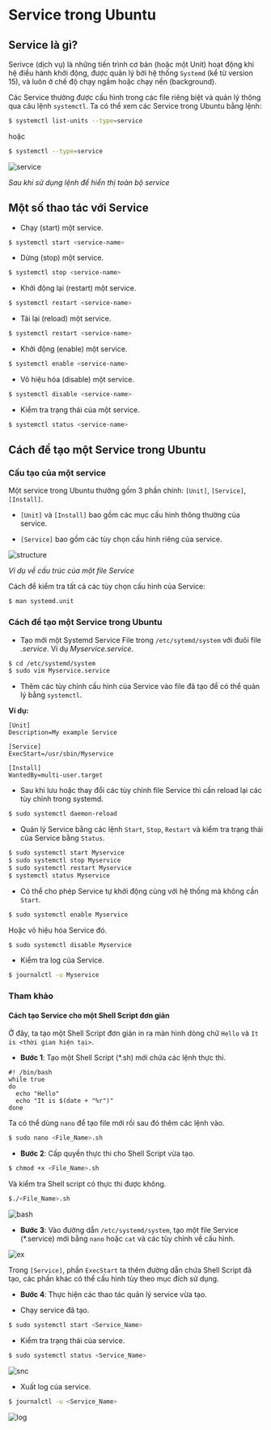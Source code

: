 # Service trong Ubuntu

## Service là gì?
Serivce (dịch vụ) là những tiến trình cơ bản (hoặc một Unit) hoạt động khi hệ điều hành khởi động, được quản lý bởi hệ thống `Systemd` (kể từ version 15), và luôn ở chế độ chạy ngầm hoặc chạy nền (background).

Các Service thường được cấu hình trong các file riêng biệt và quản lý thông qua câu lệnh `systemctl`. Ta có thể xem các Service trong Ubuntu bằng lệnh:

```bash
$ systemctl list-units --type=service
```

hoặc

```bash
$ systemctl --type=service
```

![service](../_static/images/service.png)

*Sau khi sử dụng lệnh để hiển thị toàn bộ service*

## Một số thao tác với Service

* Chạy (start) một service.

```bash
$ systemctl start <service-name>
```

* Dừng (stop) một service.

```bash
$ systemctl stop <service-name>
```

* Khởi động lại (restart) một service.

```bash
$ systemctl restart <service-name>
```

* Tải lại (reload) một service.

```bash
$ systemctl restart <service-name>
```

* Khởi động (enable) một service.

```bash
$ systemctl enable <service-name>
```

* Vô hiệu hóa (disable) một service.

```bash
$ systemctl disable <service-name>
```

* Kiểm tra trạng thái của một service.

```bash
$ systemctl status <service-name>
```

## Cách để tạo một Service trong Ubuntu

### Cấu tạo của một service
Một service trong Ubuntu thường gồm 3 phần chính: `[Unit]`, `[Service]`, `[Install]`.

* `[Unit]` và `[Install]` bao gồm các mục cấu hình thông thường của service.

* `[Service]` bao gồm các tùy chọn cấu hình riêng của service.

![structure](../_static/images/Structure.png)

*Ví dụ về cấu trúc của một file Service*

Cách để kiểm tra tất cả các tùy chọn cấu hình của Service:

```bash
$ man systemd.unit
```

### Cách để tạo một Service trong Ubuntu
 * Tạo mới một Systemd Service File trong `/etc/sytemd/system` với đuôi file *.service*. Ví dụ *Myservice.service*.

```bash
$ cd /etc/systemd/system
$ sudo vim Myservice.service
```

 * Thêm các tùy chỉnh cấu hình của Service vào file đã tạo để có thể quản lý bằng `systemctl`.

 **Ví dụ:**

```
[Unit]
Description=My example Service

[Service]
ExecStart=/usr/sbin/Myservice

[Install]
WantedBy=multi-user.target
```

* Sau khi lưu hoặc thay đổi các tùy chỉnh file Service thì cần reload lại các tùy chỉnh trong systemd.

```bash
$ sudo systemctl daemon-reload
```

* Quản lý Service bằng các lệnh `Start`, `Stop`, `Restart` và kiểm tra trạng thái của Service bằng `Status`.

```bash
$ sudo systemctl start Myservice
$ sudo systemctl stop Myservice
$ sudo systemctl restart Myservice
$ systemctl status Myservice
```

* Có thể cho phép Service tự khởi động cùng với hệ thống mà không cần `Start`.

```bash
$ sudo systemctl enable Myservice
```

Hoặc vô hiệu hóa Service đó.

```bash
$ sudo systemctl disable Myservice
```

* Kiểm tra log của Service.

```bash
$ journalctl -u Myservice
```

### Tham khảo

#### Cách tạo Service cho một Shell Script đơn giản
Ở đây, ta tạo một Shell Script đơn giản in ra màn hình dòng chữ `Hello` và `It is <thời gian hiện tại>`.

* **Bước 1**: Tạo một Shell Script (*.sh) mới chứa các lệnh thực thi.

```
#! /bin/bash
while true
do
  echo "Hello"
  echo "It is $(date + "%r")"
done
```

Ta có thể dùng `nano` để tạo file mới rồi sau đó thêm các lệnh vào.

```bash
$ sudo nano <File_Name>.sh
```

* **Bước 2**: Cấp quyền thực thi cho Shell Script vừa tạo.

```bash
$ chmod +x <File_Name>.sh
```
Và kiểm tra Shell script có thực thi được không.

```bash
$./<File_Name>.sh
```

![bash](../_static/images/bash.png)

* **Bước 3**: Vào đường dẫn `/etc/systemd/system`, tạo một file Service (*.service) mới bằng `nano` hoặc `cat` và các tùy chỉnh về cấu hình.

![ex](../_static/images/ex-service.png)

Trong `[Service]`, phần `ExecStart` ta thêm đường dẫn chứa Shell Script đã tạo, các phần khác có thể cấu hình tùy theo mục đích sử dụng.

* **Bước 4**: Thực hiện các thao tác quản lý service vừa tạo.

 * Chạy service đã tạo.

 ```bash
 $ sudo systemctl start <Service_Name>
 ```

 * Kiểm tra trạng thái của service.

 ```bash
 $ sudo systemctl status <Service_Name>
 ```

 ![snc](../_static/images/startncheck.png)

 * Xuất log của service.

 ```bash
 $ journalctl -u <Service_Name>
 ```
 ![log](../_static/images/log.png)

